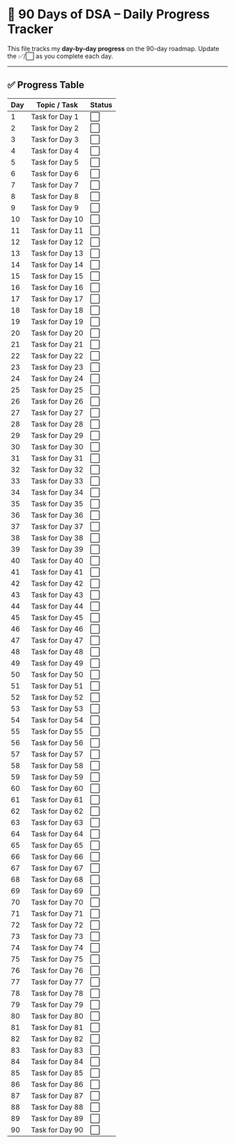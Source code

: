 # 📅 90 Days of DSA – Daily Progress Tracker

This file tracks my **day-by-day progress** on the 90-day roadmap. Update the ✅/⬜ as you complete each day.

---

## ✅ Progress Table

| Day | Topic / Task | Status |
|-----|--------------|--------|
| 1 | Task for Day 1 | ⬜ |
| 2 | Task for Day 2 | ⬜ |
| 3 | Task for Day 3 | ⬜ |
| 4 | Task for Day 4 | ⬜ |
| 5 | Task for Day 5 | ⬜ |
| 6 | Task for Day 6 | ⬜ |
| 7 | Task for Day 7 | ⬜ |
| 8 | Task for Day 8 | ⬜ |
| 9 | Task for Day 9 | ⬜ |
| 10 | Task for Day 10 | ⬜ |
| 11 | Task for Day 11 | ⬜ |
| 12 | Task for Day 12 | ⬜ |
| 13 | Task for Day 13 | ⬜ |
| 14 | Task for Day 14 | ⬜ |
| 15 | Task for Day 15 | ⬜ |
| 16 | Task for Day 16 | ⬜ |
| 17 | Task for Day 17 | ⬜ |
| 18 | Task for Day 18 | ⬜ |
| 19 | Task for Day 19 | ⬜ |
| 20 | Task for Day 20 | ⬜ |
| 21 | Task for Day 21 | ⬜ |
| 22 | Task for Day 22 | ⬜ |
| 23 | Task for Day 23 | ⬜ |
| 24 | Task for Day 24 | ⬜ |
| 25 | Task for Day 25 | ⬜ |
| 26 | Task for Day 26 | ⬜ |
| 27 | Task for Day 27 | ⬜ |
| 28 | Task for Day 28 | ⬜ |
| 29 | Task for Day 29 | ⬜ |
| 30 | Task for Day 30 | ⬜ |
| 31 | Task for Day 31 | ⬜ |
| 32 | Task for Day 32 | ⬜ |
| 33 | Task for Day 33 | ⬜ |
| 34 | Task for Day 34 | ⬜ |
| 35 | Task for Day 35 | ⬜ |
| 36 | Task for Day 36 | ⬜ |
| 37 | Task for Day 37 | ⬜ |
| 38 | Task for Day 38 | ⬜ |
| 39 | Task for Day 39 | ⬜ |
| 40 | Task for Day 40 | ⬜ |
| 41 | Task for Day 41 | ⬜ |
| 42 | Task for Day 42 | ⬜ |
| 43 | Task for Day 43 | ⬜ |
| 44 | Task for Day 44 | ⬜ |
| 45 | Task for Day 45 | ⬜ |
| 46 | Task for Day 46 | ⬜ |
| 47 | Task for Day 47 | ⬜ |
| 48 | Task for Day 48 | ⬜ |
| 49 | Task for Day 49 | ⬜ |
| 50 | Task for Day 50 | ⬜ |
| 51 | Task for Day 51 | ⬜ |
| 52 | Task for Day 52 | ⬜ |
| 53 | Task for Day 53 | ⬜ |
| 54 | Task for Day 54 | ⬜ |
| 55 | Task for Day 55 | ⬜ |
| 56 | Task for Day 56 | ⬜ |
| 57 | Task for Day 57 | ⬜ |
| 58 | Task for Day 58 | ⬜ |
| 59 | Task for Day 59 | ⬜ |
| 60 | Task for Day 60 | ⬜ |
| 61 | Task for Day 61 | ⬜ |
| 62 | Task for Day 62 | ⬜ |
| 63 | Task for Day 63 | ⬜ |
| 64 | Task for Day 64 | ⬜ |
| 65 | Task for Day 65 | ⬜ |
| 66 | Task for Day 66 | ⬜ |
| 67 | Task for Day 67 | ⬜ |
| 68 | Task for Day 68 | ⬜ |
| 69 | Task for Day 69 | ⬜ |
| 70 | Task for Day 70 | ⬜ |
| 71 | Task for Day 71 | ⬜ |
| 72 | Task for Day 72 | ⬜ |
| 73 | Task for Day 73 | ⬜ |
| 74 | Task for Day 74 | ⬜ |
| 75 | Task for Day 75 | ⬜ |
| 76 | Task for Day 76 | ⬜ |
| 77 | Task for Day 77 | ⬜ |
| 78 | Task for Day 78 | ⬜ |
| 79 | Task for Day 79 | ⬜ |
| 80 | Task for Day 80 | ⬜ |
| 81 | Task for Day 81 | ⬜ |
| 82 | Task for Day 82 | ⬜ |
| 83 | Task for Day 83 | ⬜ |
| 84 | Task for Day 84 | ⬜ |
| 85 | Task for Day 85 | ⬜ |
| 86 | Task for Day 86 | ⬜ |
| 87 | Task for Day 87 | ⬜ |
| 88 | Task for Day 88 | ⬜ |
| 89 | Task for Day 89 | ⬜ |
| 90 | Task for Day 90 | ⬜ |
